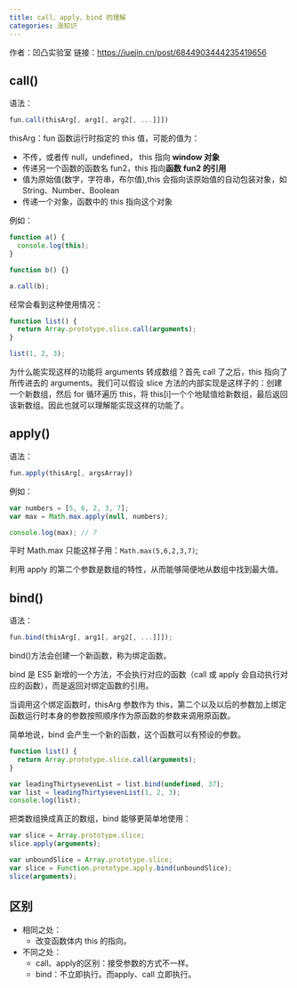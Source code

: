 ```yaml
---
title: call、apply、bind 的理解
categories: 涨知识
---
```


作者：凹凸实验室
链接：https://juejin.cn/post/6844903444235419656

<!-- more -->

## call()

语法：

```javascript
fun.call(thisArg[, arg1[, arg2[, ...]]])
```

thisArg：fun 函数运行时指定的 this 值，可能的值为：

- 不传，或者传 null，undefined， this 指向 **window 对象**
- 传递另一个函数的函数名 fun2，this 指向**函数 fun2 的引用**
- 值为原始值(数字，字符串，布尔值),this 会指向该原始值的自动包装对象，如 String、Number、Boolean
- 传递一个对象，函数中的 this 指向这个对象

例如：

```javascript
function a() {
  console.log(this);
}

function b() {}

a.call(b);
```

经常会看到这种使用情况：

```javascript
function list() {
  return Array.prototype.slice.call(arguments);
}

list(1, 2, 3);
```

为什么能实现这样的功能将 arguments 转成数组？首先 call 了之后，this 指向了所传进去的 arguments。我们可以假设 slice 方法的内部实现是这样子的：创建一个新数组，然后 for 循环遍历 this，将 this[i]一个个地赋值给新数组，最后返回该新数组。因此也就可以理解能实现这样的功能了。

## apply()

语法：

```javascript
fun.apply(thisArg[, argsArray])
```

例如：

```javascript
var numbers = [5, 6, 2, 3, 7];
var max = Math.max.apply(null, numbers);

console.log(max); // 7
```

平时 Math.max 只能这样子用：`Math.max(5,6,2,3,7)`;

利用 apply 的第二个参数是数组的特性，从而能够简便地从数组中找到最大值。

## bind()

语法：

```javascript
fun.bind(thisArg[, arg1[, arg2[, ...]]]);
```

bind()方法会创建一个新函数，称为绑定函数。

bind 是 ES5 新增的一个方法，不会执行对应的函数（call 或 apply 会自动执行对应的函数），而是返回对绑定函数的引用。

当调用这个绑定函数时，thisArg 参数作为 this，第二个以及以后的参数加上绑定函数运行时本身的参数按照顺序作为原函数的参数来调用原函数。

简单地说，bind 会产生一个新的函数，这个函数可以有预设的参数。

```javascript
function list() {
  return Array.prototype.slice.call(arguments);
}

var leadingThirtysevenList = list.bind(undefined, 37);
var list = leadingThirtysevenList(1, 2, 3);
console.log(list);
```

把类数组换成真正的数组，bind 能够更简单地使用：

```javascript
var slice = Array.prototype.slice;
slice.apply(arguments);
```

```javascript
var unboundSlice = Array.prototype.slice;
var slice = Function.prototype.apply.bind(unboundSlice);
slice(arguments);
```

## 区别

- 相同之处：
  - 改变函数体内 this 的指向。
- 不同之处：
  - call、apply的区别：接受参数的方式不一样。
  - bind：不立即执行。而apply、call 立即执行。